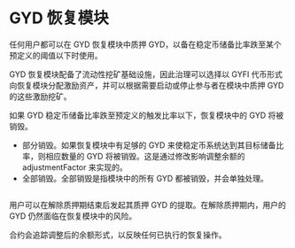 # GYD 恢复模块

任何用户都可以在 GYD 恢复模块中质押 GYD，以备在稳定币储备比率跌至某个预定义的阈值以下时使用。

GYD 恢复模块配备了流动性挖矿基础设施，因此治理可以选择以 GYFI 代币形式向恢复模块分配激励资产，并可以根据需要启动或停止参与者在模块中质押 GYD 的这些激励挖矿。

如果 GYD 稳定币储备比率跌至预定义的触发比率以下，恢复模块中的 GYD 将被销毁。

* 部分销毁。如果恢复模块中有足够的 GYD 来使稳定币系统达到其目标储备比率，则相应数量的 GYD 将被销毁。这是通过修改影响调整余额的 adjustmentFactor 来实现的。
* 全部销毁。全部销毁是指模块中的所有 GYD 都被销毁，并会单独处理。

<figure><img src="../../.gitbook/assets/GYD-Recovery-Module-Graphic.gif" alt=""><figcaption></figcaption></figure>

用户可以在解除质押期结束后发起其质押 GYD 的提取。在解除质押期内，用户的 GYD 仍然面临在恢复模块中的风险。

合约会追踪调整后的余额形式，以反映任何已执行的恢复操作。

